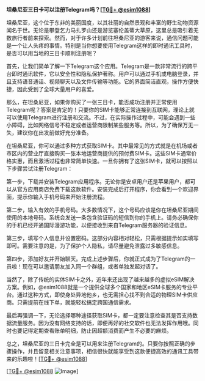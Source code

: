 **坦桑尼亚三日卡可以注册Telegram吗？[[TG💪+ @esim1088](https://t.me/s/esim1088)]**

坦桑尼亚，这个位于东非的美丽国度，以其壮丽的自然景观和丰富的野生动物资源闻名于世。无论是攀登乞力马扎罗山还是游览塞伦盖蒂大草原，这里总是吸引着无数旅行者前来探索。然而，对于许多计划前往坦桑尼亚的游客来说，通信问题可能是一个让人头疼的事情。特别是当你想要使用Telegram这样的即时通讯工具时，是否可以用当地的三日卡顺利注册呢？

首先，让我们简单了解一下Telegram这个应用。Telegram是一款非常流行的跨平台即时通讯软件，它以安全性和隐私保护著称。用户可以通过手机或电脑登录，并且支持语音通话、视频聊天以及文件传输等功能。它的界面简洁直观，操作方便快捷，因此受到了全球大量用户的喜爱。

那么，在坦桑尼亚，如果你购买了一张三日卡，能否成功注册并正常使用Telegram呢？答案是肯定的！只要你的SIM卡能够正常连接到互联网，理论上就可以使用Telegram进行注册和交流。不过，在实际操作过程中，可能会遇到一些小障碍，比如网络信号不稳定或者运营商限制某些服务等。所以，为了确保万无一失，建议你在出发前做好充分准备。

在坦桑尼亚，你可以通过多种方式获取SIM卡。其中最常见的方式就是在机场或者市区内的营业厅直接购买一张本地运营商提供的预付费SIM卡。这些SIM卡通常价格实惠，而且激活过程也非常简单快速。一旦你拥有了这张SIM卡，就可以按照以下步骤尝试注册Telegram：

第一步，下载并安装Telegram应用程序。无论你是安卓用户还是苹果用户，都可以从官方应用商店免费下载这款软件。安装完成后打开程序，你会看到一个欢迎界面，提示你输入手机号码来开始注册流程。

第二步，输入有效的手机号码。大多数情况下，这个号码应该是你在坦桑尼亚期间使用的本地号码。系统会发送一条包含验证码的短信到你的手机上。请务必确保你的手机已经开通国际漫游功能，以便接收到来自Telegram服务器的验证信息。

第三步，填写个人信息并设置密码。这部分内容相对轻松，只需根据提示如实填写即可。需要注意的是，为了保护个人隐私，请尽量避免泄露过多敏感信息。

第四步，添加好友并开始聊天。完成上述步骤后，你就正式成为了Telegram的一员啦！现在可以邀请朋友加入同一个群组，或者单独发起对话了。

当然了，除了传统的实体SIM卡之外，近年来还出现了越来越多的虚拟eSIM解决方案。例如，@esim1088就是一个提供全球多个国家和地区eSIM卡服务的专业平台。通过这种方式，即使身处异地他乡，也无需担心找不到合适的物理SIM卡供应商。只需提前在线下单，就能轻松搞定跨国通信需求。

最后再强调一下，无论选择哪种途径获取SIM卡，都一定要注意检查其是否支持数据流量服务。因为没有网络支持的话，即便再好的社交软件也无法发挥作用哦。同时也要记得定期查看账单明细，防止因超额消费而产生不必要的麻烦。

总之，坦桑尼亚的三日卡完全是可以用来注册Telegram的。只要你按照正确的步骤操作，并且留意相关注意事项，相信很快就能享受到这款便捷高效的通讯工具带来的乐趣啦！[[TG💪+ @esim1088](https://t.me/s/esim1088)]

[[TG💪+ @esim1088](https://t.me/s/esim1088) ![Image](https://i.postimg.cc/4NQfJmqS/Snipaste-2025-05-13-00-14-12.png)]